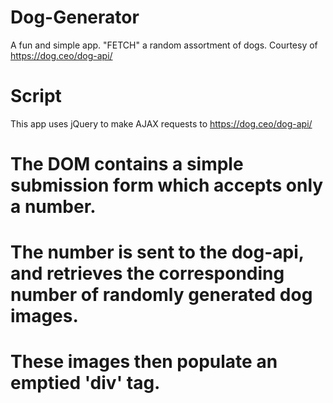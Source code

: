 # Dog-Generator
A fun and simple app. "FETCH" a random assortment of dogs. Courtesy of https://dog.ceo/dog-api/
#
# Script
This app uses jQuery to make AJAX requests to https://dog.ceo/dog-api/
# 
# The DOM contains a simple submission form which accepts only a number. 
# The number is sent to the dog-api, and retrieves the corresponding number of randomly generated dog images. 
# These images then populate an emptied 'div' tag.
